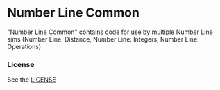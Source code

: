 Number Line Common
==================

"Number Line Common" contains code for use by multiple Number Line sims (Number Line: Distance, Number Line: Integers, 
Number Line: Operations)

### License
See the <a href="https://github.com/phetsims/number-line-common/blob/master/LICENSE" target="_blank">LICENSE</a>
